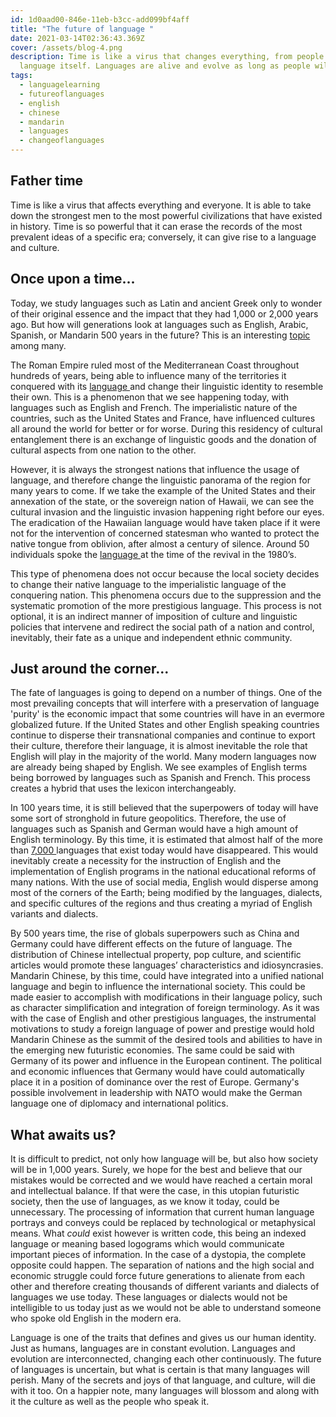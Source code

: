 ```yaml
---
id: 1d0aad00-846e-11eb-b3cc-add099bf4aff
title: "The future of language "
date: 2021-03-14T02:36:43.369Z
cover: /assets/blog-4.png
description: Time is like a virus that changes everything, from people to
  language itself. Languages are alive and evolve as long as people will.
tags:
  - languagelearning
  - futureoflanguages
  - english
  - chinese
  - mandarin
  - languages
  - changeoflanguages
---
```

## Father time

Time is like a virus that affects everything and everyone. It is able to take down the strongest men to the most powerful civilizations that have existed in history. Time is so powerful that it can erase the records of the most prevalent ideas of a specific era; conversely, it can give rise to a language and culture.

## **Once upon a time...**

Today, we study languages such as Latin and ancient Greek only to wonder of their original essence and the impact that they had 1,000 or 2,000 years ago. But how will generations look at languages such as English, Arabic, Spanish, or Mandarin 500 years in the future? This is an interesting [topic ](https://worldbuilding.stackexchange.com/questions/163763/how-much-would-a-language-change-over-500-years-completely-cut-off-from-its-sour)among many. 

The Roman Empire ruled most of the Mediterranean Coast throughout hundreds of years, being able to influence many of the territories it conquered with its [language ](https://www.historytoday.com/archive/language-roman-empire)and change their linguistic identity to resemble their own. This is a phenomenon that we see happening today, with languages such as English and French. The imperialistic nature of the countries, such as the United States and France, have influenced cultures all around the world for better or for worse. During this residency of cultural entanglement there is an exchange of linguistic goods and the donation of cultural aspects from one nation to the other. 

However, it is always the strongest nations that influence the usage of language, and therefore change the linguistic panorama of the region for many years to come. If we take the example of the United States and their annexation of the state, or the sovereign nation of Hawaii, we can see the cultural invasion and the linguistic invasion happening right before our eyes. The eradication of the Hawaiian language would have taken place if it were not for the intervention of concerned statesman who wanted to protect the native tongue from oblivion, after almost a century of silence. Around 50 individuals spoke the [language ](https://www.npr.org/sections/codeswitch/2019/06/22/452551172/the-hawaiian-language-nearly-died-a-radio-show-sparked-its-revival)at the time of the revival in the 1980’s. 

This type of phenomena does not occur because the local society decides to change their native language to the imperialistic language of the conquering nation. This phenomena occurs due to the suppression and the systematic promotion of the more prestigious language. This process is not optional, it is an indirect manner of imposition of culture and linguistic policies that intervene and redirect the social path of a nation and control, inevitably, their fate as a unique and independent ethnic community.

## Just around the corner...

The fate of languages is going to depend on a number of things. One of the most prevailing concepts that will interfere with a preservation of language 'purity' is the economic impact that some countries will have in an evermore globalized future. If the United States and other English speaking countries continue to disperse their transnational companies and continue to export their culture, therefore their language, it is almost inevitable the role that English will play in the majority of the world. Many modern languages now are already being shaped by English. We see examples of English terms being borrowed by languages such as Spanish and French. This process creates a hybrid that uses the lexicon interchangeably. 

In 100 years time, it is still believed that the superpowers of today will have some sort of stronghold in future geopolitics. Therefore, the use of languages such as Spanish and German would have a high amount of English terminology. By this time, it is estimated that almost half of the more than [7,000 ](https://www.nytimes.com/2007/09/18/world/18cnd-language.html#:~:text=Of%20the%20estimated%207%2C000%20languages,about%20one%20every%20two%20weeks.)languages that exist today would have disappeared. This would inevitably create a necessity for the instruction of English and the implementation of English programs in the national educational reforms of many nations. With the use of social media, English would disperse among most of the corners of the Earth; being modified by the languages, dialects, and specific cultures of the regions and thus creating a myriad of English variants and dialects. 

By 500 years time, the rise of globals superpowers such as China and Germany could have different effects on the future of language. The distribution of Chinese intellectual property, pop culture, and scientific articles would promote these languages’ characteristics and idiosyncrasies. Mandarin Chinese, by this time, could have integrated into a unified national language and begin to influence the international society. This could be made easier to accomplish with modifications in their language policy, such as character simplification and integration of foreign terminology. As it was with the case of English and other prestigious languages, the instrumental motivations to study a foreign language of power and prestige would hold Mandarin Chinese as the summit of the desired tools and abilities to have in the emerging new futuristic economies. The same could be said with Germany of its power and influence in the European continent. The political and economic influences that Germany would have could automatically place it in a position of dominance over the rest of Europe. Germany's possible involvement in leadership with NATO would make the German language one of diplomacy and international politics. 

## What awaits us? 

It is difficult to predict, not only how language will be, but also how society will be in 1,000 years. Surely, we hope for the best and believe that our mistakes would be corrected and we would have reached a certain moral and intellectual balance. If that were the case, in this utopian futuristic society, then the use of languages, as we know it today, could be unnecessary. The processing of information that current human language portrays and conveys could be replaced by technological or metaphysical means. What *could* exist however is written code, this being an indexed language or meaning based logograms which would communicate important pieces of information. In the case of a dystopia, the complete opposite could happen. The separation of nations and the high social and economic struggle could force future generations to alienate from each other and therefore creating thousands of different variants and dialects of languages we use today. These languages or dialects would not be intelligible to us today just as we would not be able to understand someone who spoke old English in the modern era. 

Language is one of the traits that defines and gives us our human identity. Just as humans, languages are in constant evolution. Languages and evolution are interconnected, changing each other continuously. The future of languages is uncertain, but what is certain is that many languages will perish. Many of the secrets and joys of that language, and culture, will die with it too. On a happier note, many languages will blossom and along with it the culture as well as the people who speak it.
